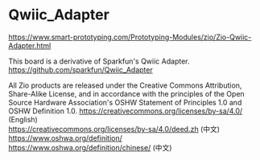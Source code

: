 # Qwiic_Adapter

https://www.smart-prototyping.com/Prototyping-Modules/zio/Zio-Qwiic-Adapter.html

This board is a derivative of Sparkfun's Qwiic Adapter. https://github.com/sparkfun/Qwiic_Adapter

All Zio products are released under the Creative Commons Attribution, Share-Alike License, and in accordance with the principles of the Open Source Hardware Association's OSHW Statement of Principles 1.0 and OSHW Definition 1.0. https://creativecommons.org/licenses/by-sa/4.0/ (English)<br>
https://creativecommons.org/licenses/by-sa/4.0/deed.zh (中文)<br>
https://www.oshwa.org/definition/<br>
https://www.oshwa.org/definition/chinese/ (中文)<br>
